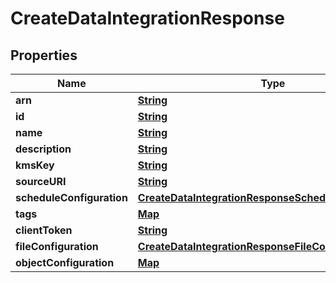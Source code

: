 

# CreateDataIntegrationResponse


## Properties

| Name | Type | Description | Notes |
|------------ | ------------- | ------------- | -------------|
|**arn** | [**String**](String.md) |  |  [optional] |
|**id** | [**String**](String.md) |  |  [optional] |
|**name** | [**String**](String.md) |  |  [optional] |
|**description** | [**String**](String.md) |  |  [optional] |
|**kmsKey** | [**String**](String.md) |  |  [optional] |
|**sourceURI** | [**String**](String.md) |  |  [optional] |
|**scheduleConfiguration** | [**CreateDataIntegrationResponseScheduleConfiguration**](CreateDataIntegrationResponseScheduleConfiguration.md) |  |  [optional] |
|**tags** | [**Map**](Map.md) |  |  [optional] |
|**clientToken** | [**String**](String.md) |  |  [optional] |
|**fileConfiguration** | [**CreateDataIntegrationResponseFileConfiguration**](CreateDataIntegrationResponseFileConfiguration.md) |  |  [optional] |
|**objectConfiguration** | [**Map**](Map.md) |  |  [optional] |




